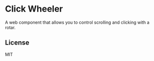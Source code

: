 # Click Wheeler

A web component that allows you to control scrolling and clicking with a rotar.

## License

MIT